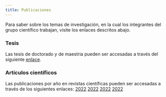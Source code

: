 ```yaml
---
title: Publicaciones
---
```


Para saber sobre los temas de investigación, en la cual los integrantes del grupo científico trabajan, visite los enlaces descritos abajo.

### **Tesis**

Las tesis de doctorado y de maestria pueden ser accesadas a través del siguiente [enlace](./publicaciones/tesis.md).

### **Artículos científicos**

Las publicaciones por año en revistas científicas pueden ser accesadas a través de los siguientes enlaces:
[2022](./publicaciones/pub_2022.md)
[2022](./publicaciones/pub_2021.md)
[2022](./publicaciones/pub_2020.md)
[2022](./publicaciones/pub_2019.md)
